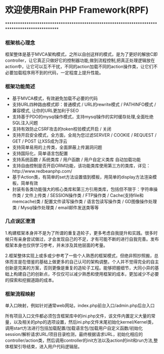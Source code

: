 <h1>欢迎使用Rain PHP Framework(RPF)</h1>
************************************************************************************************
<h3>框架核心理念</h3>

框架整体是基于MVCA架构模式，之所以自创这样的模式，是为了更好的解放C即controller，让它真正只做好它的控制器功能,做到流程控制,把真正处理逻辑放在action中，让它可以互不干扰，不同的action加载不同的action操作类，让它们不必要加载程序用不到的代码，一定程度上提升性能。

<h3>框架功能简述</h3>
<ul>
	<li>基于MVCA模式，有效避免加载不必要的代码</li>
	<li>支持URL四种路由模式即：普通模式 / URL的rewrite模式 / PATHINFO模式 / 兼容模式, 让你的URL更加利于SEO</li>
	<li>支持基于PDO的mysql操作模式，支持mysql操作的实时缓存处理,全面杜绝SQL注入问题</li>
	<li>支持有效防止CSRF攻击的token校验模式开启 / 关闭</li>
	<li>支持开启安全模式，全方面，全局为您过滤SERVER / COOKIE / REQUEST / GET / POST 让XSS成为浮云</li>
	<li>支持简单易用的上传类，全面屏蔽上传漏洞问题</li>
	<li>支持国际化，简单语言包配置</li>
	<li>支持系统函数 / 系统类库 / 用户函数 / 用户自定义类库 自动加载功能</li>
	<li>支持自由控制是否开启ORM功能，该功能类库使用第三方的类库，详见：http://www.redbeanphp.com/</li>
	<li>基于Action类，有简单的set方法设置值到模板，用简单的display方法渲染模板，简单有效</li>
	<li>封装有各类功能强大的核心类库和第三方引用类库，包括但不限于：字符串操作类 / 文件上传类 / SESSION操作类 / FTP操作类 / Cache(支持file和memcache)类 / 配置文件读写操作类 / 语言包读写操作类 / GD图像操作处理类 / Mysql操作处理类 / email邮件发送类等等</li>
</ul>

<h3>几点误区澄清</h3>

1.构建框架本身并不是为了所谓的重复造轮子，更多考虑自我提升和实践。很多时候只有亲身尝试做过，才会发现自己的不足，才有可能不断的进行自我完善。发布框架本身也仅供学习参考，并未涉及其他层面的考量。

2.框架整体实现上或多或少参考了一些个人熟悉的框架模式，但绝非照抄照搬，总体而言是在借鉴的基础上做更多的自己认可的架构调整。个人并不觉得完全的自主创新是完美的方案，否则更像是重复的造轮子工程。能够把握细节，大同小异的基础上构建自己的创新点，不仅仅可以减少熟悉和使用框架的成本，更加减少不必要的探索和挖掘道路的成本。
<h3>框架流程映射</h3>

单入口映射，例如针对通常web网站，index.php前台入口/admin.php后台入口

所有项目入口文件都必须包含框架库中的ini.php文件，该文件内置定义大量的常量，以及相关的php的选项设置，然后ini.php文件末尾初始化kernel/Kernel类，调用start方法进行包括加载配置/加载语言包/加载用户自定义函数/初始化session/解析请求URL/项目目录检测，最终根据请求URL，初始化相应的controller/action类，然后调用controller的init方法以及action的init和run方法,整体框架引导结束，进入用户代码逻辑层。



